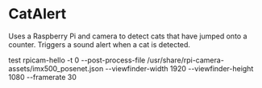 # CatAlert
Uses a Raspberry Pi and camera to detect cats that have jumped onto a counter.  Triggers a sound alert when a cat is detected.




test
rpicam-hello -t 0 --post-process-file /usr/share/rpi-camera-assets/imx500_posenet.json --viewfinder-width 1920 --viewfinder-height 1080 --framerate 30
